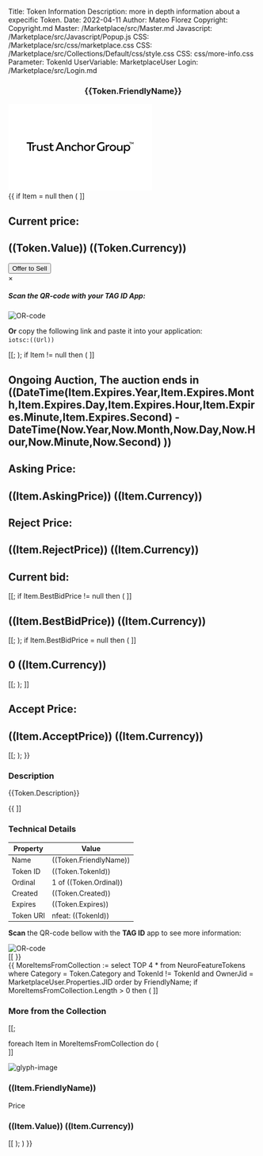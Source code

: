 Title: Token Information
Description: more in depth information about a expecific Token.
Date: 2022-04-11
Author: Mateo Florez
Copyright: Copyright.md
Master: /Marketplace/src/Master.md
Javascript: /Marketplace/src/Javascript/Popup.js
CSS: /Marketplace/src/css/marketplace.css
CSS: /Marketplace/src/Collections/Default/css/style.css
CSS: css/more-info.css
Parameter: TokenId
UserVariable: MarketplaceUser
Login: /Marketplace/src/Login.md

<div style='display:none'>
{{ 
    Token := select top 1 * from  Waher.Service.IoTBroker.NeuroFeatures.Token where TokenId = TokenId;
	Item := select top 1 * from Waher.Service.IoTBroker.Marketplace.AuctionItem where Tags[0].Value = Token.TokenId and Processed = null;
}}
</div>



<div class="container info zone">
		<div class="token-basic-info token-description-container">
			<div class="token-title">
				<h3 class= "default-blue" style= "text-align: center;">{{Token.FriendlyName}}</h3>
				<div class="token-img-container"><img class="token-img" src="Images/tokenImage.png" alt="glyph-image"/></div>
			</div>
			{{
			if Item = null then
			(
			]]<div class="token-price">
                <h2 class="default-blue"> Current price:</h2>
                <h2>((Token.Value)) ((Token.Currency))</h2>
            </div>
			<div>
                <button class="sell-button" onclick="displaySellQR('((TokenId))')">Offer to Sell</button>
                <div id="sellModal" class="modal">
                    <div class="modal-content">
                        <span class="close">&times;</span>
						<div class="modal-header">
							<h5 class="modal-title">Scan the QR-code with your TAG ID App:</p>
						</div>
						<div >
							<img class="qr-code-img" src="https://mateo.lab.tagroot.io/QR/iotsc:((Url:="2a6d24b9-a8cd-b590-602d-c8634f0510d3@legal.mateo.lab.tagroot.io?TokenID="+TokenId+"&Role=Seller"+"&Auctioneer="+Waher.IoTGateway.Setup.LegalIdentityConfiguration.LatestApprovedLegalIdentityId+"&CommissionPercent="+GetSetting('Commission.Min',0);
							UrlEncode(Url) ))" alt="OR-code"/>
						</div>
							<p><strong>Or</strong> copy the following link and paste it into your application: </br> <code>iotsc:((Url))</code></p>
					</div>
				</div>
            </div>[[;
			);
			if Item != null then 
			(
			]]<div class="token-price">
                <h2 class="default-blue">Ongoing Auction, The auction ends in ((DateTime(Item.Expires.Year,Item.Expires.Month,Item.Expires.Day,Item.Expires.Hour,Item.Expires.Minute,Item.Expires.Second) -  DateTime(Now.Year,Now.Month,Now.Day,Now.Hour,Now.Minute,Now.Second) ))</h2>
            </div>
			<div class="token-price-wrapper">
			<div class="token-price">
				<h2 class="default-blue"> Asking Price:</h2>
				<h2>((Item.AskingPrice)) ((Item.Currency))</h2>
			</div>
			<div class="token-price">
				<h2 class="default-blue">Reject Price:</h2>
				<h2>((Item.RejectPrice)) ((Item.Currency))</h2>
			</div>
			<div class="token-price">
				<h2 class="default-blue"> Current bid:</h2>[[;
				if Item.BestBidPrice != null then
				(
				]]<h2>((Item.BestBidPrice)) ((Item.Currency))</h2>[[;
				);
				if Item.BestBidPrice = null then
				(
				]]<h2>0 ((Item.Currency))</h2>[[;
				);
			]]</div>
			<div class="token-price">
				<h2 class="default-blue">Accept Price:</h2>
				<h2>((Item.AcceptPrice)) ((Item.Currency))</h2>
			</div>
			</div>[[;
			);
			}}
			
<div class="token-basic-info">
	<div class="token-description-container">
		<div class="token-description">
			<h3 class="default-blue">Description</h3>
			<p>{{Token.Description}}</p>
		</div>

{{
]]<div>
<h3 class="default-blue">Technical Details</h3>
<table>
  <thead>
	<tr>
		<th>Property</th>
		<th>Value</th>
	</tr>
  </thead>
  <tbody class="table-group-divider text-break">
  <tr>
    <td>Name</td>
    <td>((Token.FriendlyName))</td>
  </tr>
  <tr>
    <td>Token ID</td>
    <td>((Token.TokenId))</td>
  </tr>
  <tr>
    <td>Ordinal</td>
    <td>1 of ((Token.Ordinal))</td>
  </tr>
  <tr>
    <td>Created</td>
    <td>((Token.Created))</td>
  </tr>
   <tr>
    <td>Expires</td>
    <td>((Token.Expires))</td>
  </tr>
  <tr>
    <td>Token URI</td>
    <td>nfeat: ((TokenId))</td>
  </tr>
  </tbody>
</table>
<p><strong>Scan</strong> the QR-code bellow with the <strong>TAG ID</strong> app to see more information:</p>
<img class="qr-code-img" src="https://mateo.lab.tagroot.io/QR/nfeat:((TokenId))" alt="OR-code"/>
</div>[[
}}
            </div>
        </div>
       
</div>
{{
MoreItemsFromCollection := select TOP 4 * from NeuroFeatureTokens where Category = Token.Category
and
    TokenId != TokenId
and 
	OwnerJid = MarketplaceUser.Properties.JID
order by
	FriendlyName;
if MoreItemsFromCollection.Length > 0 then
(
]]<div class="more-from-collection">
<h3 class="default-blue" >More from the Collection</h3>
<div class="zone grid-wrapper">[[;

foreach Item in MoreItemsFromCollection
do 
(   
]]<div class="box token_zone" onclick="location.href='TokenInfo.md?TokenId=((Item.TokenId))'">
	<img src="data:image/png;base64,((Base64Encode(Item.Glyph) ))" alt="glyph-image"/>
	<div class= "box-token-description">
	<h3><strong>((Item.FriendlyName))</strong></h3>
	Price
	<h3>((Item.Value)) ((Item.Currency))</h3>
	</div>
</div>[[
);
)
}}
</div>

